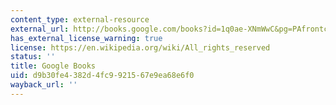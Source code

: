 ```yaml
---
content_type: external-resource
external_url: http://books.google.com/books?id=1q0ae-XNmWwC&pg=PAfrontcover
has_external_license_warning: true
license: https://en.wikipedia.org/wiki/All_rights_reserved
status: ''
title: Google Books
uid: d9b30fe4-382d-4fc9-9215-67e9ea68e6f0
wayback_url: ''
---
```

